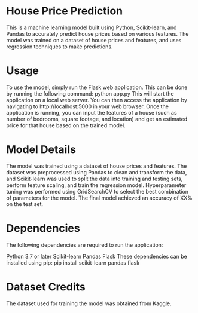 
# House Price Prediction
This is a machine learning model built using Python, Scikit-learn, and Pandas to accurately predict house prices based on various features. The model was trained on a dataset of house prices and features, and uses regression techniques to make predictions.



# Usage
To use the model, simply run the Flask web application. This can be done by running the following command:
python app.py
This will start the application on a local web server. You can then access the application by navigating to http://localhost:5000 in your web browser.
Once the application is running, you can input the features of a house (such as number of bedrooms, square footage, and location) and get an estimated price for that house based on the trained model.



# Model Details
The model was trained using a dataset of house prices and features. The dataset was preprocessed using Pandas to clean and transform the data, and Scikit-learn was used to split the data into training and testing sets, perform feature scaling, and train the regression model.
Hyperparameter tuning was performed using GridSearchCV to select the best combination of parameters for the model. The final model achieved an accuracy of XX% on the test set.


# Dependencies
The following dependencies are required to run the application:

Python 3.7 or later
Scikit-learn
Pandas
Flask
These dependencies can be installed using pip:
pip install scikit-learn pandas flask


# Dataset Credits
 The dataset used for training the model was obtained from Kaggle.
